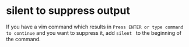 # silent to suppress output

If you have a vim command which results in `Press ENTER or type command to continue` and you want to suppress it, add `silent ` to the beginning of the command.

